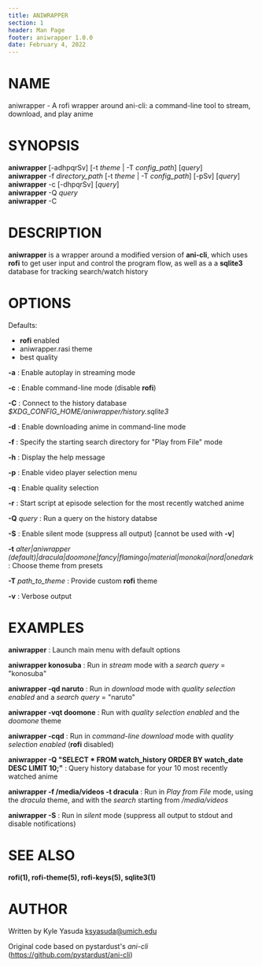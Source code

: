```yaml
---
title: ANIWRAPPER
section: 1
header: Man Page
footer: aniwrapper 1.0.0
date: February 4, 2022
---
```


# NAME

aniwrapper - A rofi wrapper around ani-cli: a command-line tool to stream, download, and play anime

# SYNOPSIS

**aniwrapper** [-adhpqrSv] [-t _theme_ | -T _config_path_] [_query_]\
**aniwrapper** -f _directory_path_ [-t _theme_ | -T _config_path_] [-pSv] [_query_]\
**aniwrapper** -c [-dhpqrSv] [_query_]\
**aniwrapper** -Q _query_\
**aniwrapper** -C

# DESCRIPTION

**aniwrapper** is a wrapper around a modified version of **ani-cli**, which uses
**rofi** to get user input and control the program flow, as well as a
a **sqlite3** database for tracking search/watch history

# OPTIONS

Defaults:

- **rofi** enabled
- aniwrapper.rasi theme
- best quality

**-a**
: Enable autoplay in streaming mode

**-c**
: Enable command-line mode (disable **rofi**)

**-C**
: Connect to the history database _$XDG_CONFIG_HOME/aniwrapper/history.sqlite3_

**-d**
: Enable downloading anime in command-line mode

**-f**
: Specify the starting search directory for "Play from File" mode

**-h**
: Display the help message

**-p**
: Enable video player selection menu

**-q**
: Enable quality selection

**-r**
: Start script at episode selection for the most recently watched anime

**-Q** _query_
: Run a query on the history databse

**-S**
: Enable silent mode (suppress all output) [cannot be used with **-v**]

**-t** _alter|aniwrapper (default)|dracula|doomone|fancy|flamingo|material|monokai|nord|onedark_
: Choose theme from presets

**-T** _path_to_theme_
: Provide custom **rofi** theme

**-v**
: Verbose output

# EXAMPLES

**aniwrapper**
: Launch main menu with default options

**aniwrapper konosuba**
: Run in _stream_ mode with a _search query_ = "konosuba"

**aniwrapper -qd naruto**
: Run in _download_ mode with _quality selection enabled_ and a _search query_ =
"naruto"

**aniwrapper -vqt doomone**
: Run with _quality selection enabled_ and the _doomone_ theme

**aniwrapper -cqd**
: Run in _command-line_ _download_ mode with _quality selection enabled_ (**rofi** disabled)

**aniwrapper -Q "SELECT \* FROM watch_history ORDER BY watch_date DESC LIMIT 10;"**
: Query history database for your 10 most recently watched anime

**aniwrapper -f /media/videos -t dracula**
: Run in _Play from File_ mode, using the _dracula_ theme, and with the _search_ starting from _/media/videos_

**aniwrapper -S**
: Run in _silent_ mode (suppress all output to stdout and disable notifications)

# SEE ALSO

**rofi(1), rofi-theme(5), rofi-keys(5), sqlite3(1)**

# AUTHOR

Written by Kyle Yasuda <ksyasuda@umich.edu>

Original code based on pystardust's _ani-cli_ (<https://github.com/pystardust/ani-cli>)
